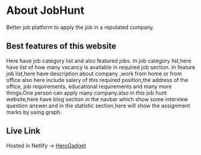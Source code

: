 # About JobHunt 

Better job platform to apply the job in a  reputated company. 




## Best features of this website

Here have job category list and also featured jobs. In job category list,here have list of how many vacancy is available in required job section. In feature job list,here have description about company ,work from home or from office also here include salery of this required position,the address of the office, job requirements, educational requirements and many more things.One person can apply many company.also in this job hunt website,here have blog section in the navbar which show some interview question answer.and in the statistic section,here will show the assignment marks by using graph.




## Live Link

Hosted in Netlify -> [HeroGadget](https://herogadget.netlify.app/)






